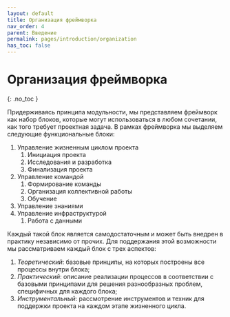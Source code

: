 ```yaml
---
layout: default
title: Организация фреймворка
nav_order: 4
parent: Введение
permalink: pages/introduction/organization
has_toc: false
---
```


# Организация фреймворка
{: .no_toc }

Придерживаясь принципа модульности, мы представляем фреймворк как набор блоков, которые могут использоваться в любом сочетании, как того требует проектная задача.
В рамках фреймворка мы выделяем следующие функциональные блоки:
  1. Управление жизненным циклом проекта
     1. Инициация проекта
     2. Исследования и разработка
     3. Финализация проекта
  2. Управление командой
     1. Формирование команды
     2. Организация коллективной работы
     3. Обучение
  3. Управление знаниями
  4. Управление инфраструктурой
     1. Работа с данными

Каждый такой блок является самодостаточным и может быть внедрен в практику независимо от прочих. Для поддержания этой возможности мы рассматриваем каждый блок с трех аспектов:
1. *Теоретический*: базовые принципы, на которых построены все процессы внутри блока;
2. *Практический*: описание реализации процессов в соответствии с базовыми принципами для решения разнообразных проблем, специфичных для каждого блока;
3. *Инструментальный*: рассмотрение инструментов и техник для поддержки проекта на каждом этапе жизненного цикла.